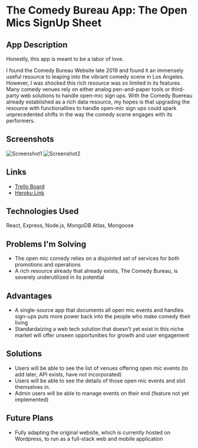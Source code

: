 # The Comedy Bureau App: The Open Mics SignUp Sheet

## App Description

Honestly, this app is meant to be a labor of love. 

I found the Comedy Bureau Website late 2019 and found it an immensely useful resource to leaping into the vibrant comedy scene in Los Angeles. However, I was shocked this rich resource was so limited in its features. Many comedy venues rely on either analog pen-and-paper tools or third-party web solutions to handle open-mic sign ups. With the Comedy Buereau already established as a rich data resource, my hopes is that upgrading the resource with functionalities to handle open-mic sign ups could spark unprecedented shifts in the way the comedy scene engages with its performers. 

## Screenshots
![Screenshot1](https://imgur.com/DM9c74L.png)
![Screenshot2](https://imgur.com/NgA3LeL.png)

## Links
* [Trello Board](https://trello.com/b/2ADglKFu/comedy-bureau-open-mics)
* [Heroku Link](https://comedy-bureau-openmics-concept.herokuapp.com/)

## Technologies Used
React, Express, Node.js, MongoDB Atlas, Mongoose

## Problems I'm Solving
* The open mic comedy relies on a disjointed set of services for both promotions and operations
* A rich resource already that already exists, The Comedy Bureau, is severely underutilized in its potential

## Advantages
* A single-source app that documents all open mic events and handles sign-ups puts more power back into the people who make comedy their living
* Standardaizing a web tech solution that doesn't yet exist in this niche market will offer unseen opportunities for growth and user engagement

## Solutions
* Users will be able to see the list of venues offering open mic events (to add later, API exists, have not incorporated)
* Users will be able to see the details of those open mic events and slot themselves in.
* Admin users will be able to manage events on their end (feature not yet implemented)

## Future Plans
* Fully adapting the original website, which is currently hosted on Wordpress, to run as a full-stack web and mobile application

